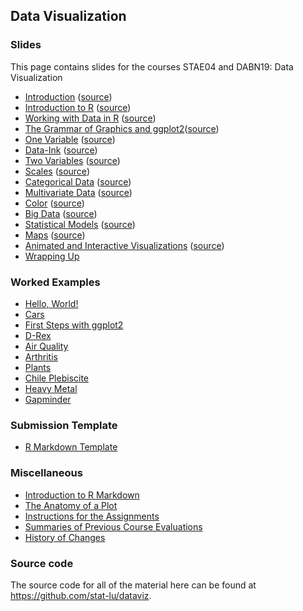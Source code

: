 
## Data Visualization

### Slides

This page contains slides for the courses STAE04 and DABN19: Data Visualization

* [Introduction](introduction) ([source](https://github.com/stat-lu/dataviz/blob/main/introduction.Rmd)) 
* [Introduction to R](introduction-to-r) ([source](https://github.com/stat-lu/dataviz/blob/main/introduction-to-r.Rmd))
* [Working with Data in R](working-with-data-in-r) ([source](https://github.com/stat-lu/dataviz/blob/main/working-with-data-in-r.Rmd))
* [The Grammar of Graphics and ggplot2](the-grammar-of-graphics-and-ggplot2)([source](https://github.com/stat-lu/dataviz/blob/main/the-grammar-of-graphics-and-ggplot2.Rmd))
* [One Variable](one-variable) ([source](https://github.com/stat-lu/dataviz/blob/main/one-variable.Rmd))
* [Data-Ink](data-ink) ([source](https://github.com/stat-lu/dataviz/blob/main/data-ink.Rmd))
* [Two Variables](two-variables) ([source](https://github.com/stat-lu/dataviz/blob/main/two-variables.Rmd))
* [Scales](scales) ([source](https://github.com/stat-lu/dataviz/blob/main/scales.Rmd))
* [Categorical Data](categorical-data) ([source](https://github.com/stat-lu/dataviz/blob/main/categorical-data.Rmd))
* [Multivariate Data](multivariate-data) ([source](https://github.com/stat-lu/dataviz/blob/main/multivariate-data.Rmd))
* [Color](color) ([source](https://github.com/stat-lu/dataviz/blob/main/color.Rmd))
* [Big Data](big-data) ([source](https://github.com/stat-lu/dataviz/blob/main/big-data.Rmd))
* [Statistical Models](statistical-models) ([source](https://github.com/stat-lu/dataviz/blob/main/statistical-models.Rmd))
* [Maps](maps) ([source](https://github.com/stat-lu/dataviz/blob/main/maps.Rmd))
* [Animated and Interactive Visualizations](animated-and-interactive-visualizations) ([source](https://github.com/stat-lu/dataviz/blob/main/animated-and-interactive-visualizations.Rmd))
* [Wrapping Up](wrapping-up)

### Worked Examples

* [Hello, World!](worked-examples/hello-world)
* [Cars](worked-examples/cars)
* [First Steps with ggplot2](worked-examples/first-steps-with-ggplot2)
* [D-Rex](worked-examples/drex)
* [Air Quality](worked-examples/airquality)
* [Arthritis](worked-examples/arthritis)
* [Plants](worked-examples/plants)
* [Chile Plebiscite](worked-examples/chile-plebiscite)
* [Heavy Metal](worked-examples/heavy-metal)
* [Gapminder](worked-examples/gapminder)

### Submission Template

* [R Markdown Template](
   https://raw.githubusercontent.com/stat-lu/dataviz/main/template.Rmd)

### Miscellaneous

* [Introduction to R Markdown](introduction-to-rmarkdown)
* [The Anatomy of a Plot](misc-the-anatomy-of-a-plot)
* [Instructions for the Assignments](misc-instructions-for-the-assignments)
* [Summaries of Previous Course Evaluations](feedback)
* [History of Changes](changelog)

### Source code

The source code for all of the material here can be found at
<https://github.com/stat-lu/dataviz>.
